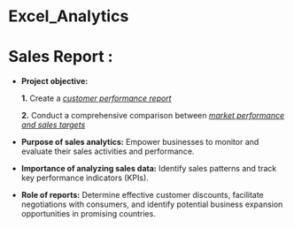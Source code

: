 # Excel_Analytics

# Sales Report :


- **Project objective:** 

    **1.** Create a _[customer performance report](https://github.com/saikiranbonumahantthi/Excel_Analytics/blob/main/Customer%20Performance%20Report.pdf)_ 

    **2.** Conduct a comprehensive comparison between _[market performance and sales targets](https://github.com/saikiranbonumahantthi/Excel_Analytics/blob/main/Market%20Performance%20VS%20Target.pdf)_

- **Purpose of sales analytics:** Empower businesses to monitor and evaluate their sales activities and performance.

- **Importance of analyzing sales data:** Identify sales patterns and track key performance indicators (KPIs).

- **Role of reports:** Determine effective customer discounts, facilitate negotiations with consumers, and identify potential business expansion opportunities in promising countries.
